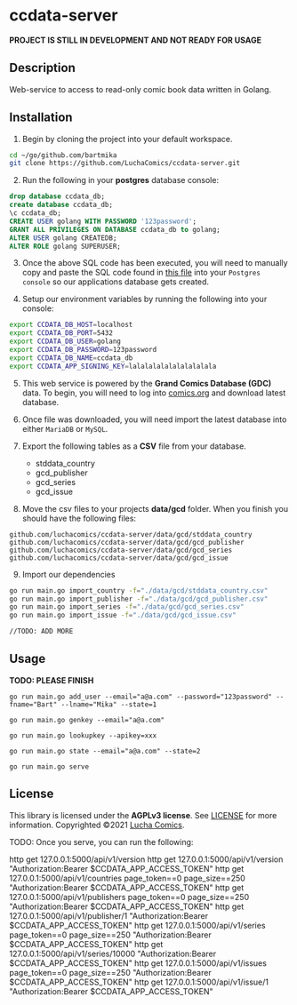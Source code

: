 # ccdata-server

**PROJECT IS STILL IN DEVELOPMENT AND NOT READY FOR USAGE**

## Description
Web-service to access to read-only comic book data written in Golang.

## Installation

1. Begin by cloning the project into your default workspace.

  ```bash
  cd ~/go/github.com/bartmika
  git clone https://github.com/LuchaComics/ccdata-server.git
  ```

2. Run the following in your **postgres** database console:

  ```sql
  drop database ccdata_db;
  create database ccdata_db;
  \c ccdata_db;
  CREATE USER golang WITH PASSWORD '123password';
  GRANT ALL PRIVILEGES ON DATABASE ccdata_db to golang;
  ALTER USER golang CREATEDB;
  ALTER ROLE golang SUPERUSER;
  ```

3. Once the above SQL code has been executed, you will need to manually copy and paste the SQL code found in [this file](https://github.com/LuchaComics/ccdata-server/blob/master/migrations/0001_initial_up.sql) into your ``Postgres console`` so our applications database gets created.

4. Setup our environment variables by running the following into your console:

  ```bash
  export CCDATA_DB_HOST=localhost
  export CCDATA_DB_PORT=5432
  export CCDATA_DB_USER=golang
  export CCDATA_DB_PASSWORD=123password
  export CCDATA_DB_NAME=ccdata_db
  export CCDATA_APP_SIGNING_KEY=lalalalalalalalalalala
  ```

5. This web service is powered by the **Grand Comics Database (GDC)** data. To begin, you will need to log into [comics.org](https://www.comics.org/download/) and download latest database.

6. Once file was downloaded, you will need import the latest database into either ``MariaDB`` or ``MySQL``.

7. Export the following tables as a **CSV** file from your database.
   * stddata_country
   * gcd_publisher
   * gcd_series
   * gcd_issue

8. Move the csv files to your projects **data/gcd** folder. When you finish you should have the following files:

  ```text
  github.com/luchacomics/ccdata-server/data/gcd/stddata_country
  github.com/luchacomics/ccdata-server/data/gcd/gcd_publisher
  github.com/luchacomics/ccdata-server/data/gcd/gcd_series
  github.com/luchacomics/ccdata-server/data/gcd/gcd_issue
  ```

9. Import our dependencies

  ```bash
  go run main.go import_country -f="./data/gcd/stddata_country.csv"
  go run main.go import_publisher -f="./data/gcd/gcd_publisher.csv"
  go run main.go import_series -f="./data/gcd/gcd_series.csv"
  go run main.go import_issue -f="./data/gcd/gcd_issue.csv"

  //TODO: ADD MORE
  ```

## Usage

**TODO: PLEASE FINISH**


```
go run main.go add_user --email="a@a.com" --password="123password" --fname="Bart" --lname="Mika" --state=1

go run main.go genkey --email="a@a.com"

go run main.go lookupkey --apikey=xxx

go run main.go state --email="a@a.com" --state=2

go run main.go serve
```

## License
This library is licensed under the **AGPLv3 license**. See [LICENSE](LICENSE) for more information. Copyrighted ©2021 [Lucha Comics](https://luchacomics.com/).


TODO: Once you serve, you can run the following:

http get 127.0.0.1:5000/api/v1/version
http get 127.0.0.1:5000/api/v1/version "Authorization:Bearer $CCDATA_APP_ACCESS_TOKEN"
http get 127.0.0.1:5000/api/v1/countries page_token==0 page_size==250 "Authorization:Bearer $CCDATA_APP_ACCESS_TOKEN"
http get 127.0.0.1:5000/api/v1/publishers page_token==0 page_size==250 "Authorization:Bearer $CCDATA_APP_ACCESS_TOKEN"
http get 127.0.0.1:5000/api/v1/publisher/1 "Authorization:Bearer $CCDATA_APP_ACCESS_TOKEN"
http get 127.0.0.1:5000/api/v1/series page_token==0 page_size==250 "Authorization:Bearer $CCDATA_APP_ACCESS_TOKEN"
http get 127.0.0.1:5000/api/v1/series/10000 "Authorization:Bearer $CCDATA_APP_ACCESS_TOKEN"
http get 127.0.0.1:5000/api/v1/issues page_token==0 page_size==250 "Authorization:Bearer $CCDATA_APP_ACCESS_TOKEN"
http get 127.0.0.1:5000/api/v1/issue/1 "Authorization:Bearer $CCDATA_APP_ACCESS_TOKEN"
